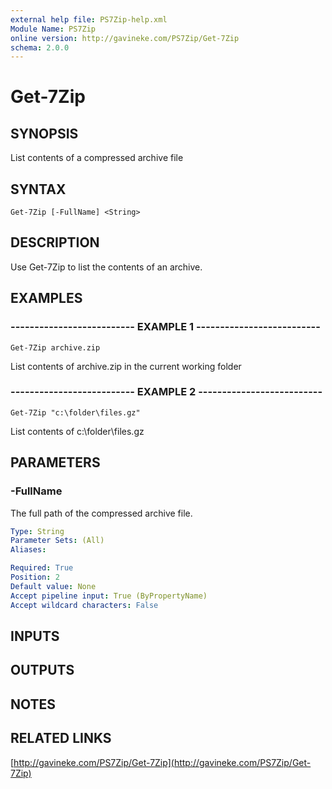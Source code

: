 ```yaml
---
external help file: PS7Zip-help.xml
Module Name: PS7Zip
online version: http://gavineke.com/PS7Zip/Get-7Zip
schema: 2.0.0
---
```


# Get-7Zip

## SYNOPSIS
List contents of a compressed archive file

## SYNTAX

```
Get-7Zip [-FullName] <String>
```

## DESCRIPTION
Use Get-7Zip to list the contents of an archive.

## EXAMPLES

### -------------------------- EXAMPLE 1 --------------------------
```
Get-7Zip archive.zip
```

List contents of archive.zip in the current working folder

### -------------------------- EXAMPLE 2 --------------------------
```
Get-7Zip "c:\folder\files.gz"
```

List contents of c:\folder\files.gz

## PARAMETERS

### -FullName
The full path of the compressed archive file.

```yaml
Type: String
Parameter Sets: (All)
Aliases: 

Required: True
Position: 2
Default value: None
Accept pipeline input: True (ByPropertyName)
Accept wildcard characters: False
```

## INPUTS

## OUTPUTS

## NOTES

## RELATED LINKS

[http://gavineke.com/PS7Zip/Get-7Zip](http://gavineke.com/PS7Zip/Get-7Zip)

